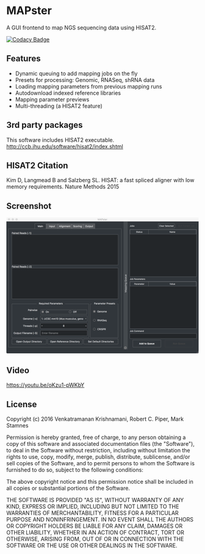 # MAPster #

A GUI frontend to map NGS sequencing data using HISAT2. 

[![Codacy Badge](https://api.codacy.com/project/badge/Grade/150b6eae633d47969b3f2b5e9d5cb806)](https://www.codacy.com/app/emptyewer/MAPster?utm_source=github.com&amp;utm_medium=referral&amp;utm_content=emptyewer/MAPster&amp;utm_campaign=Badge_Grade)

##  Features ##

* Dynamic queuing to add mapping jobs on the fly
* Presets for processing: Genomic, RNASeq, shRNA data
* Loading mapping parameters from previous mapping runs
* Autodownload indexed reference libraries
* Mapping parameter previews
* Multi-threading (a HISAT2 feature)

## 3rd party packages ##

This software includes HISAT2 executable. http://ccb.jhu.edu/software/hisat2/index.shtml

## HISAT2 Citation ##

Kim D, Langmead B and Salzberg SL. HISAT: a fast spliced aligner with low memory requirements. Nature Methods 2015

## Screenshot ##

![alt tag](https://raw.githubusercontent.com/emptyewer/MAPster/master/screenshot.png)

## Video ##

https://youtu.be/oKzu1-pWKbY

## License ##

Copyright (c) 2016 Venkatramanan Krishnamani, Robert C. Piper, Mark Stamnes

Permission is hereby granted, free of charge, to any person obtaining a copy
of this software and associated documentation files (the "Software"), to deal
in the Software without restriction, including without limitation the rights
to use, copy, modify, merge, publish, distribute, sublicense, and/or sell
copies of the Software, and to permit persons to whom the Software is
furnished to do so, subject to the following conditions:

The above copyright notice and this permission notice shall be included in all
copies or substantial portions of the Software.

THE SOFTWARE IS PROVIDED "AS IS", WITHOUT WARRANTY OF ANY KIND, EXPRESS OR
IMPLIED, INCLUDING BUT NOT LIMITED TO THE WARRANTIES OF MERCHANTABILITY,
FITNESS FOR A PARTICULAR PURPOSE AND NONINFRINGEMENT. IN NO EVENT SHALL THE
AUTHORS OR COPYRIGHT HOLDERS BE LIABLE FOR ANY CLAIM, DAMAGES OR OTHER
LIABILITY, WHETHER IN AN ACTION OF CONTRACT, TORT OR OTHERWISE, ARISING FROM,
OUT OF OR IN CONNECTION WITH THE SOFTWARE OR THE USE OR OTHER DEALINGS IN THE
SOFTWARE.
